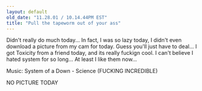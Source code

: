 ```yaml
---
layout: default
old_date: "11.28.01 / 10.14.44PM EST"
title: "Pull the tapeworm out of your ass"
---
```


Didn't really do much today... In fact, I was so lazy today, I didn't even
download a picture from my cam for today. Guess you'll just have to deal... I
got Toxicity from a friend today, and its really fuckign cool. I can't believe
I hated system for so long... At least I like them now...

Music: System of a Down - Science (FUCKING INCREDIBLE)

NO PICTURE TODAY
